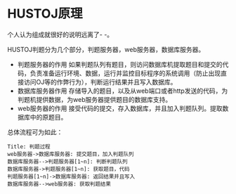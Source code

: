 HUSTOJ原理
===

个人认为组成就很好的说明远离了- -。

HUSTOJ判题分为几个部分，判题服务器，web服务器，数据库服务器。

- 判题服务器的作用
    如果判题队列有题目，则访问数据库机提取题目和提交的代码，负责准备运行环境、数据，运行并监控目标程序的系统调用（防止出现直接访问OJ等的作弊行为），判断运行结果并且写入数据库。 
- 数据库服务器作用
    存储导入的题目，以及从web端口或者http发送的代码，为判题机提供数据，为web服务器提供题目的数据库支持。
- web服务器的作用
    接受代码的提交，存入数据库，并且加入判题队列。提取数据库中的原题目。

总体流程可为如此：


```seq
Title: 判题过程
web服务器->数据库服务器: 提交题目，加入判题队列
数据库服务器-->判题服务器[1~n]: 判断判题队列
数据库服务器->判题服务器[1~n]: 获取题目，代码
判题服务器[1~n]->数据库服务器: 返回结果并且写入
数据库服务器-->web服务器: 获取判题结果
```

